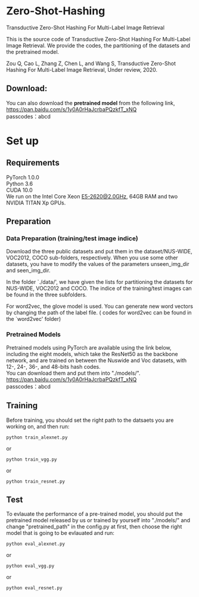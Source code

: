 # Zero-Shot-Hashing
Transductive Zero-Shot Hashing For Multi-Label Image Retrieval


This is the source code of Transductive Zero-Shot Hashing For Multi-Label Image Retrieval. We provide the codes, the partitioning of the datasets and the pretrained model.

Zou Q, Cao L, Zhang Z, Chen L, and Wang S, Transductive Zero-Shot Hashing For Multi-Label Image Retrieval, Under review, 2020.


## Download:

You can also download the **pretrained model** from the following link,   
https://pan.baidu.com/s/1y0A0rHaJcrbaPQzkfT_xNQ   
passcodes：abcd 

# Set up
## Requirements
PyTorch 1.0.0  
Python 3.6  
CUDA 10.0  
We run on the Intel Core Xeon E5-2620@2.0GHz, 64GB RAM and two NVIDIA TITAN Xp GPUs.

## Preparation
### Data Preparation (training/test image indice)
Download the three public datasets and put them in the dataset/NUS-WIDE, VOC2012, COCO sub-folders, respectively. When you use some other datasets, you have to modify the values of the parameters unseen_img_dir and seen_img_dir.  

In the folder `./data/', we have given the lists for partitioning the datasets for NUS-WIDE, VOC2012 and COCO. The indice of the training/test images can be found in the three subfolders.

For word2vec, the glove model is used. You can generate new word vectors by changing the path of the label file. ( codes for word2vec can be found in the `word2vec' folder)

### Pretrained Models
Pretrained models using PyTorch are available using the link below, including the eight models, which take the ResNet50 as the backbone network, and are trained on between the Nuswide and Voc datasets, with 12-, 24-, 36-, and 48-bits hash codes.   
You can download them and put them into "./models/".    
https://pan.baidu.com/s/1y0A0rHaJcrbaPQzkfT_xNQ   
passcodes：abcd 

## Training
Before training, you should set the right path to the datsaets you are working on, and then run:  
```
python train_alexnet.py
```
or  
```
python train_vgg.py
```
or  
```
python train_resnet.py
```

## Test
To evlauate the performance of a pre-trained model, you should put the pretrained model released by us or trained by yourself into "./models/" and change "pretrained_path" in the config.py at first, then choose the right model that is going to be evlauated and run:  
```
python eval_alexnet.py
```
or  
```
python eval_vgg.py
```
or  
```
python eval_resnet.py
```


